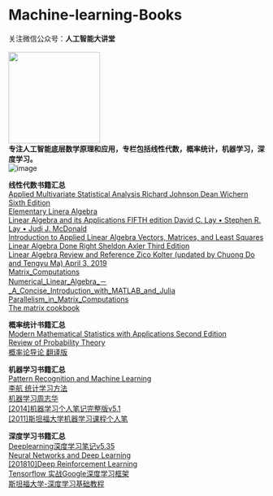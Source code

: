 # Machine-learning-Books
关注微信公众号：**人工智能大讲堂**<br />  
<img width="180" src="https://mmbiz.qpic.cn/mmbiz_jpg/gWS53OdTR9QUHibcnbqRrHCkPsrcpsFWN5uic1ibz15Q7OCpyHFkibpkichVf9BulRibALcseNcvQ0aPAImRwApTEmIA/0?wx_fmt=jpeg"><br /> 
**专注人工智能底层数学原理和应用，专栏包括线性代数，概率统计，机器学习，深度学习。**<br /> 
![image](https://mmbiz.qpic.cn/mmbiz_png/gWS53OdTR9QUHibcnbqRrHCkPsrcpsFWNstOhj6dFnkqDXF5wtj0onopw04H4D3JTCf45AsYHowrmmXs55YtItA/0?wx_fmt=png)<br /> 

**线性代数书籍汇总**<br />
[Applied Multivariate Statistical Analysis Richard Johnson Dean Wichern Sixth Edition](https://mp.weixin.qq.com/s?__biz=Mzg5MzY2MjMxMg==&mid=2247505665&idx=1&sn=da075573b0e2fc5f8a9d2fda2b542426&chksm=c029f206f75e7b105f7728e62a79d83cbf9b5fd63009341f76a9f1c6d796cd7be0d3f6733d64#rd)<br /> 
[Elementary Linera Algebra](https://mp.weixin.qq.com/s?__biz=Mzg5MzY2MjMxMg==&mid=2247505665&idx=1&sn=da075573b0e2fc5f8a9d2fda2b542426&chksm=c029f206f75e7b105f7728e62a79d83cbf9b5fd63009341f76a9f1c6d796cd7be0d3f6733d64#rd)<br /> 
[Linear Algebra and its Applications FIFTH edition David C. Lay • Stephen R. Lay • Judi J. McDonald](https://mp.weixin.qq.com/s?__biz=Mzg5MzY2MjMxMg==&mid=2247505665&idx=1&sn=da075573b0e2fc5f8a9d2fda2b542426&chksm=c029f206f75e7b105f7728e62a79d83cbf9b5fd63009341f76a9f1c6d796cd7be0d3f6733d64#rd)<br /> 
[Introduction to Applied Linear Algebra Vectors, Matrices, and Least Squares](https://mp.weixin.qq.com/s?__biz=Mzg5MzY2MjMxMg==&mid=2247505665&idx=1&sn=da075573b0e2fc5f8a9d2fda2b542426&chksm=c029f206f75e7b105f7728e62a79d83cbf9b5fd63009341f76a9f1c6d796cd7be0d3f6733d64#rd)<br /> 
[Linear Algebra Done Right Sheldon Axler Third Edition](https://mp.weixin.qq.com/s?__biz=Mzg5MzY2MjMxMg==&mid=2247505665&idx=1&sn=da075573b0e2fc5f8a9d2fda2b542426&chksm=c029f206f75e7b105f7728e62a79d83cbf9b5fd63009341f76a9f1c6d796cd7be0d3f6733d64#rd)<br />
[Linear Algebra Review and Reference Zico Kolter (updated by Chuong Do and Tengyu Ma) April 3, 2019](https://mp.weixin.qq.com/s?__biz=Mzg5MzY2MjMxMg==&mid=2247505665&idx=1&sn=da075573b0e2fc5f8a9d2fda2b542426&chksm=c029f206f75e7b105f7728e62a79d83cbf9b5fd63009341f76a9f1c6d796cd7be0d3f6733d64#rd)<br /> 
[Matrix_Computations](https://mp.weixin.qq.com/s?__biz=Mzg5MzY2MjMxMg==&mid=2247505665&idx=1&sn=da075573b0e2fc5f8a9d2fda2b542426&chksm=c029f206f75e7b105f7728e62a79d83cbf9b5fd63009341f76a9f1c6d796cd7be0d3f6733d64#rd)<br /> 
[Numerical_Linear_Algebra_－_A_Concise_Introduction_with_MATLAB_and_Julia](https://mp.weixin.qq.com/s?__biz=Mzg5MzY2MjMxMg==&mid=2247505665&idx=1&sn=da075573b0e2fc5f8a9d2fda2b542426&chksm=c029f206f75e7b105f7728e62a79d83cbf9b5fd63009341f76a9f1c6d796cd7be0d3f6733d64#rd)<br /> 
[Parallelism_in_Matrix_Computations](https://mp.weixin.qq.com/s?__biz=Mzg5MzY2MjMxMg==&mid=2247505665&idx=1&sn=da075573b0e2fc5f8a9d2fda2b542426&chksm=c029f206f75e7b105f7728e62a79d83cbf9b5fd63009341f76a9f1c6d796cd7be0d3f6733d64#rd)<br /> 
[The matrix cookbook](https://mp.weixin.qq.com/s?__biz=Mzg5MzY2MjMxMg==&mid=2247505665&idx=1&sn=da075573b0e2fc5f8a9d2fda2b542426&chksm=c029f206f75e7b105f7728e62a79d83cbf9b5fd63009341f76a9f1c6d796cd7be0d3f6733d64#rd)<br /> 


**概率统计书籍汇总**<br /> 
[Modern Mathematical Statistics with Applications Second Edition](https://mp.weixin.qq.com/s?__biz=Mzg5MzY2MjMxMg==&mid=2247505665&idx=1&sn=da075573b0e2fc5f8a9d2fda2b542426&chksm=c029f206f75e7b105f7728e62a79d83cbf9b5fd63009341f76a9f1c6d796cd7be0d3f6733d64#rd)<br /> 
[Review of Probability Theory](https://mp.weixin.qq.com/s?__biz=Mzg5MzY2MjMxMg==&mid=2247505665&idx=1&sn=da075573b0e2fc5f8a9d2fda2b542426&chksm=c029f206f75e7b105f7728e62a79d83cbf9b5fd63009341f76a9f1c6d796cd7be0d3f6733d64#rd)<br /> 
[概率论导论  翻译版](https://mp.weixin.qq.com/s?__biz=Mzg5MzY2MjMxMg==&mid=2247505665&idx=1&sn=da075573b0e2fc5f8a9d2fda2b542426&chksm=c029f206f75e7b105f7728e62a79d83cbf9b5fd63009341f76a9f1c6d796cd7be0d3f6733d64#rd)<br /> 




**机器学习书籍汇总**<br /> 
[Pattern Recognition and Machine Learning](https://mp.weixin.qq.com/s?__biz=Mzg5MzY2MjMxMg==&mid=2247505665&idx=1&sn=da075573b0e2fc5f8a9d2fda2b542426&chksm=c029f206f75e7b105f7728e62a79d83cbf9b5fd63009341f76a9f1c6d796cd7be0d3f6733d64#rd)<br /> 
[李航 统计学习方法](https://mp.weixin.qq.com/s?__biz=Mzg5MzY2MjMxMg==&mid=2247505665&idx=1&sn=da075573b0e2fc5f8a9d2fda2b542426&chksm=c029f206f75e7b105f7728e62a79d83cbf9b5fd63009341f76a9f1c6d796cd7be0d3f6733d64#rd)<br /> 
[机器学习周志华](https://mp.weixin.qq.com/s?__biz=Mzg5MzY2MjMxMg==&mid=2247505665&idx=1&sn=da075573b0e2fc5f8a9d2fda2b542426&chksm=c029f206f75e7b105f7728e62a79d83cbf9b5fd63009341f76a9f1c6d796cd7be0d3f6733d64#rd)<br /> 
[[2014]机器学习个人笔记完整版v5.1](https://mp.weixin.qq.com/s?__biz=Mzg5MzY2MjMxMg==&mid=2247505665&idx=1&sn=da075573b0e2fc5f8a9d2fda2b542426&chksm=c029f206f75e7b105f7728e62a79d83cbf9b5fd63009341f76a9f1c6d796cd7be0d3f6733d64#rd)<br />
[[2011]斯坦福大学机器学习课程个人笔](https://mp.weixin.qq.com/s?__biz=Mzg5MzY2MjMxMg==&mid=2247505665&idx=1&sn=da075573b0e2fc5f8a9d2fda2b542426&chksm=c029f206f75e7b105f7728e62a79d83cbf9b5fd63009341f76a9f1c6d796cd7be0d3f6733d64#rd)<br />




**深度学习书籍汇总**<br /> 
[Deeplearning深度学习笔记v5.35](https://mp.weixin.qq.com/s?__biz=Mzg5MzY2MjMxMg==&mid=2247505665&idx=1&sn=da075573b0e2fc5f8a9d2fda2b542426&chksm=c029f206f75e7b105f7728e62a79d83cbf9b5fd63009341f76a9f1c6d796cd7be0d3f6733d64#rd)<br />
[Neural Networks and Deep Learning](https://mp.weixin.qq.com/s?__biz=Mzg5MzY2MjMxMg==&mid=2247505665&idx=1&sn=da075573b0e2fc5f8a9d2fda2b542426&chksm=c029f206f75e7b105f7728e62a79d83cbf9b5fd63009341f76a9f1c6d796cd7be0d3f6733d64#rd)<br /> 
[[201810]Deep Reinforcement Learning](https://mp.weixin.qq.com/s?__biz=Mzg5MzY2MjMxMg==&mid=2247505665&idx=1&sn=da075573b0e2fc5f8a9d2fda2b542426&chksm=c029f206f75e7b105f7728e62a79d83cbf9b5fd63009341f76a9f1c6d796cd7be0d3f6733d64#rd)<br /> 
[Tensorflow 实战Google深度学习框架](https://mp.weixin.qq.com/s?__biz=Mzg5MzY2MjMxMg==&mid=2247505665&idx=1&sn=da075573b0e2fc5f8a9d2fda2b542426&chksm=c029f206f75e7b105f7728e62a79d83cbf9b5fd63009341f76a9f1c6d796cd7be0d3f6733d64#rd)<br /> 
[斯坦福大学-深度学习基础教程](https://mp.weixin.qq.com/s?__biz=Mzg5MzY2MjMxMg==&mid=2247505665&idx=1&sn=da075573b0e2fc5f8a9d2fda2b542426&chksm=c029f206f75e7b105f7728e62a79d83cbf9b5fd63009341f76a9f1c6d796cd7be0d3f6733d64#rd)<br /> 



